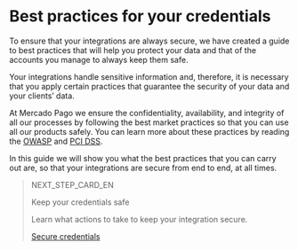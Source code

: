 # Best practices for your credentials

To ensure that your integrations are always secure, we have created a guide to best practices that will help you protect your data and that of the accounts you manage to always keep them safe.

Your integrations handle sensitive information and, therefore, it is necessary that you apply certain practices that guarantee the security of your data and your clients’ data.

At Mercado Pago we ensure the confidentiality, availability, and integrity of all our processes by following the best market practices so that you can use all our products safely. You can learn more about these practices by reading the [OWASP](https://www.mercadopago[FAKER][URL][DOMAIN]/developers/en/guides/security/owasp) and [PCI DSS](https://www.mercadopago[FAKER][URL][DOMAIN]/developers/en/guides/security/pci).

In this guide we will show you what the best practices that you can carry out are, so that your integrations are secure from end to end, at all times.

> NEXT_STEP_CARD_EN
>
> Keep your credentials safe
>
>Learn what actions to take to keep your integration secure.
>
> [Secure credentials](https://www.mercadopago[FAKER][URL][DOMAIN]/developers/en/guides/best-practices/safety-for-your-credentials/safe-credentials)
